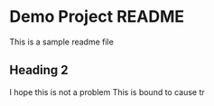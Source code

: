 # Demo Project README

This is a sample readme file

## Heading 2

I hope this is not a problem
This is bound to cause tr
